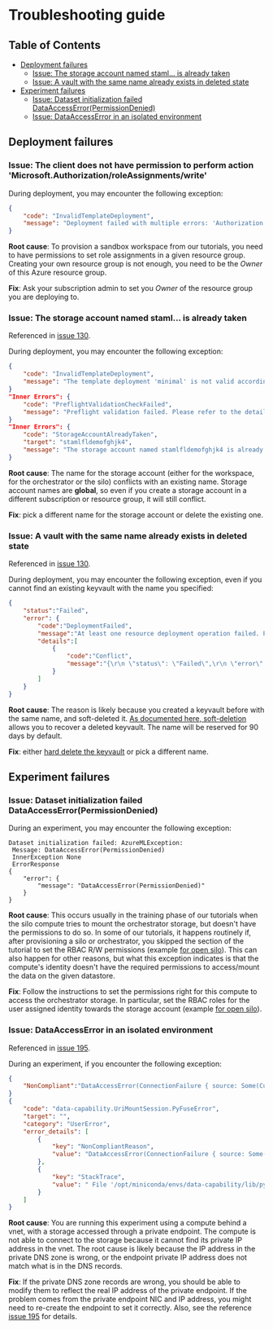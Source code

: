 # Troubleshooting guide

## Table of Contents

- [Deployment failures](#deployment-failures)
  - [Issue: The storage account named staml... is already taken](#issue-the-storage-account-named-staml-is-already-taken)
  - [Issue: A vault with the same name already exists in deleted state](#issue-a-vault-with-the-same-name-already-exists-in-deleted-state)
- [Experiment failures](#experiment-failures)
  - [Issue: Dataset initialization failed DataAccessError(PermissionDenied)](#issue-dataset-initialization-failed-dataaccesserrorpermissiondenied)
  - [Issue: DataAccessError in an isolated environment](#issue-dataaccesserror-in-an-isolated-environment)

## Deployment failures

### Issue: The client does not have permission to perform action 'Microsoft.Authorization/roleAssignments/write'

During deployment, you may encounter the following exception:

```json
{
    "code": "InvalidTemplateDeployment",
    "message": "Deployment failed with multiple errors: 'Authorization failed for template resource '<UUID>' of type 'Microsoft.Authorization/roleAssignments'. The client '<USERNAME>' with object id '<UUID>' does not have permission to perform action 'Microsoft.Authorization/roleAssignments/write' at scope '/subscriptions/<SUBSCRIPTION_ID>/resourceGroups/<RESOURCE_GROUP>/providers/Microsoft.Storage/storageAccounts/<STORAGENAME>/providers/Microsoft.Authorization/roleAssignments/<UUID>'"
}
```

**Root cause**: To provision a sandbox workspace from our tutorials, you need to have permissions to set role assignments in a given resource group. Creating your own resource group is not enough, you need to be the _Owner_ of this Azure resource group.

**Fix**: Ask your subscription admin to set you _Owner_ of the resource group you are deploying to.

### Issue: The storage account named staml... is already taken

Referenced in [issue 130](https://github.com/Azure-Samples/azure-ml-federated-learning/issues/130).

During deployment, you may encounter the following exception:

```json
{
    "code": "InvalidTemplateDeployment",
    "message": "The template deployment 'minimal' is not valid according to the validation procedure. The tracking id is 'f6e64397-6b33-4990-a7b3-48b4ba92c4c8'. See inner errors for details."
}
"Inner Errors": {
    "code": "PreflightValidationCheckFailed",
    "message": "Preflight validation failed. Please refer to the details for the specific errors."
}
"Inner Errors": {
    "code": "StorageAccountAlreadyTaken",
    "target": "stamlfldemofghjk4",
    "message": "The storage account named stamlfldemofghjk4 is already taken."
}
```

**Root cause**: The name for the storage account (either for the workspace, for the orchestrator or the silo) conflicts with an existing name. Storage account names are **global**, so even if you create a storage account in a different subscription or resource group, it will still conflict.

**Fix**: pick a different name for the storage account or delete the existing one.

### Issue: A vault with the same name already exists in deleted state

Referenced in [issue 130](https://github.com/Azure-Samples/azure-ml-federated-learning/issues/130).

During deployment, you may encounter the following exception, even if you cannot find an existing keyvault with the name you specified:

```json
{
    "status":"Failed",
    "error": {
        "code":"DeploymentFailed",
        "message":"At least one resource deployment operation failed. Please list deployment operations for details. Please see https://aka.ms/DeployOperations for usage details.",
        "details":[
            {
                "code":"Conflict",
                "message":"{\r\n \"status\": \"Failed\",\r\n \"error\": {\r\n \"code\": \"ResourceDeploymentFailure\",\r\n \"message\": \"The resource operation completed with terminal provisioning state 'Failed'.\",\r\n \"details\": [\r\n {\r\n \"code\": \"DeploymentFailed\",\r\n \"message\": \"At least one resource deployment operation failed. Please list deployment operations for details. Please see https://aka.ms/DeployOperations for usage details.\",\r\n \"details\": [\r\n {\r\n \"code\": \"Conflict\",\r\n \"message\": \"{\\r\\n \\\"error\\\": {\\r\\n \\\"code\\\": \\\"ConflictError\\\",\\r\\n \\\"message\\\": \\\"A vault with the same name already exists in deleted state. You need to either recover or purge existing key vault. Follow this link https://go.microsoft.com/fwlink/?linkid=2149745 for more information on soft delete.\\\"\\r\\n }\\r\\n}\"\r\n }\r\n ]\r\n }\r\n ]\r\n }\r\n}"
            }
        ]
    }
}
```

**Root cause**: The reason is likely because you created a keyvault before with the same name, and soft-deleted it. [As documented here, soft-deletion](https://learn.microsoft.com/en-us/azure/key-vault/general/soft-delete-overview) allows you to recover a deleted keyvault. The name will be reserved for 90 days by default.

**Fix**: either [hard delete the keyvault](https://learn.microsoft.com/en-us/azure/key-vault/general/soft-delete-overview) or pick a different name.

## Experiment failures

### Issue: Dataset initialization failed DataAccessError(PermissionDenied)

During an experiment, you may encounter the following exception:

```log
Dataset initialization failed: AzureMLException:
 Message: DataAccessError(PermissionDenied)
 InnerException None
 ErrorResponse
{
    "error": {
        "message": "DataAccessError(PermissionDenied)"
    }
}
```

**Root cause**: This occurs usually in the training phase of our tutorials when the silo compute tries to mount the orchestrator storage, but doesn't have the permissions to do so. In some of our tutorials, it happens routinely if, after provisioning a silo or orchestrator, you skipped the section of the tutorial to set the RBAC R/W permissions (example [for open silo](./provisioning/silo_open.md#set-permissions-for-the-silos-compute-to-rw-fromto-the-orchestrator)). This can also happen for other reasons, but what this exception indicates is that the compute's identity doesn't have the required permissions to access/mount the data on the given datastore.

**Fix**: Follow the instructions to set the permissions right for this compute to access the orchestrator storage. In particular, set the RBAC roles for the user assigned identity towards the storage account (example [for open silo](./provisioning/silo_open.md#set-permissions-for-the-silos-compute-to-rw-fromto-the-orchestrator)).

### Issue: DataAccessError in an isolated environment

Referenced in [issue 195](https://github.com/Azure-Samples/azure-ml-federated-learning/issues/195).

During an experiment, if you encounter the following exception:

```json
{
    "NonCompliant":"DataAccessError(ConnectionFailure { source: Some(Custom { kind: TimedOut, error: 'Request timeout' }) })"
}
{
    "code": "data-capability.UriMountSession.PyFuseError",
    "target": "",
    "category": "UserError",
    "error_details": [
        {
            "key": "NonCompliantReason",
            "value": "DataAccessError(ConnectionFailure { source: Some(Custom { kind: TimedOut, error: 'Request timeout' }) })"
        },
        {
            "key": "StackTrace",
            "value": " File '/opt/miniconda/envs/data-capability/lib/python3.7/site-packages/data_capability/capability_session.py', line 70, in start\n (data_path, sub_data_path) = session.start()\n\n File '/opt/miniconda/envs/data-capability/lib/python3.7/site-packages/data_capability/data_sessions.py', line 386, in start\n options=mnt_options\n\n File '/opt/miniconda/envs/data-capability/lib/python3.7/site-packages/azureml/dataprep/fuse/dprepfuse.py', line 696, in rslex_uri_volume_mount\n raise e\n\n File '/opt/miniconda/envs/data-capability/lib/python3.7/site-packages/azureml/dataprep/fuse/dprepfuse.py, line 690, in rslex_uri_volume_mount\n mount_context = RslexDirectURIMountContext(mount_point, uri, options)\n"
        }
    ]
}
```

**Root cause**: You are running this experiment using a compute behind a vnet, with a storage accessed through a private endpoint. The compute is not able to connect to the storage because it cannot find its private IP address in the vnet. The root cause is likely because the IP address in the private DNS zone is wrong, or the endpoint private IP address does not match what is in the DNS records.

**Fix**: If the private DNS zone records are wrong, you should be able to modify them to reflect the real IP address of the private endpoint. If the problem comes from the private endpoint NIC and IP address, you might need to re-create the endpoint to set it correctly. Also, see the reference [issue 195](https://github.com/Azure-Samples/azure-ml-federated-learning/issues/195) for details.

